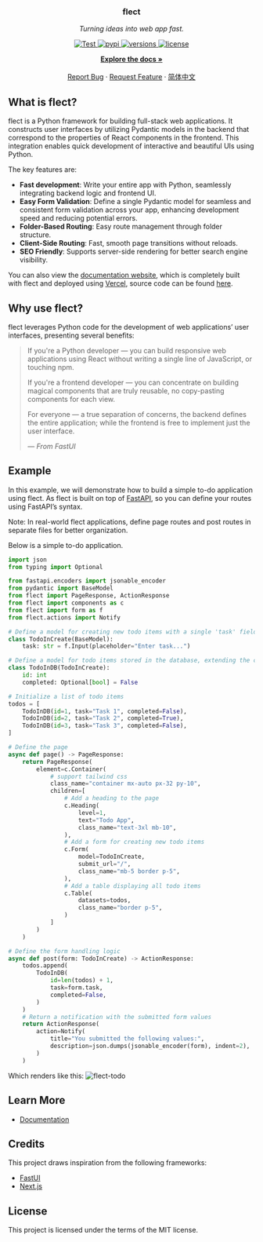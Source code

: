 <!-- PROJECT LOGO -->
<div align="center">

  <h3 align="center">flect</h3>

  <p align='center'>
    <em>Turning ideas into web app fast.</em>
  </p>
  <p align="center">
    <a href="https://github.com/Chaoyingz/flect/actions?query=workflow" target="_blank">
        <img src="https://github.com/Chaoyingz/flect/actions/workflows/test.yaml/badge.svg?event=push&branch=main" alt="Test">
    </a>
    <a href="https://pypi.python.org/pypi/flect" target="_blank">
        <img src="https://img.shields.io/pypi/v/flect.svg" alt="pypi">
    </a>
    <a href="https://github.com/Chaoyingz/flect" target="_blank">
        <img src="https://img.shields.io/pypi/pyversions/flect.svg" alt="versions">
    </a>
    <a href="https://github.com/Chaoyingz/flect/blob/main/LICENSE" target="_blank">
        <img src="https://img.shields.io/github/license/chaoyingz/flect.svg" alt="license">
    </a>
  </p>
  <p align="center">
    <a href="https://flect.celerforge.com/"><strong>Explore the docs »</strong></a>
    <br />
    <br />
    <a href="https://github.com/Chaoyingz/flect/issues">Report Bug</a>
    ·
    <a href="https://github.com/Chaoyingz/flect/issues">Request Feature</a>
    ·
    <a href="https://github.com/Chaoyingz/flect/blob/main/README_CN.md">简体中文</a>
  </p>
</div>

<!-- WHAT IS flect -->

## What is flect?

flect is a Python framework for building full-stack web applications. It constructs user interfaces by utilizing Pydantic
models in the backend that correspond to the properties of React components in the frontend. This integration enables
quick development of interactive and beautiful UIs using Python.

The key features are:

- **Fast development**: Write your entire app with Python, seamlessly integrating backend logic and frontend UI.
- **Easy Form Validation**: Define a single Pydantic model for seamless and consistent form validation across your app, enhancing development speed and reducing potential errors.
- **Folder-Based Routing**: Easy route management through folder structure.
- **Client-Side Routing**: Fast, smooth page transitions without reloads.
- **SEO Friendly**: Supports server-side rendering for better search engine visibility.

You can also view the [documentation website](https://flect.celerforge.com/docs/introduction/), which is completely built with flect and deployed using [Vercel](https://vercel.com/), source code can be found [here](https://github.com/Chaoyingz/flect/tree/main/docs).

## Why use flect?

flect leverages Python code for the development of web applications’ user interfaces, presenting several benefits:

> If you're a Python developer — you can build responsive web applications using React without writing a single line of JavaScript, or touching npm.
>
> If you're a frontend developer — you can concentrate on building magical components that are truly reusable, no copy-pasting components for each view.
>
> For everyone — a true separation of concerns, the backend defines the entire application; while the frontend is free to implement just the user interface.
>
> — _From FastUI_

## Example

In this example, we will demonstrate how to build a simple to-do application using flect. As flect is built on top of [FastAPI](https://fastapi.tiangolo.com/), so you can define your routes using FastAPI’s syntax.

Note: In real-world flect applications, define page routes and post routes in separate files for better organization.

Below is a simple to-do application.

```python
import json
from typing import Optional

from fastapi.encoders import jsonable_encoder
from pydantic import BaseModel
from flect import PageResponse, ActionResponse
from flect import components as c
from flect import form as f
from flect.actions import Notify

# Define a model for creating new todo items with a single 'task' field
class TodoInCreate(BaseModel):
    task: str = f.Input(placeholder="Enter task...")

# Define a model for todo items stored in the database, extending the creation model with an 'id' and 'completed' field
class TodoInDB(TodoInCreate):
    id: int
    completed: Optional[bool] = False

# Initialize a list of todo items
todos = [
    TodoInDB(id=1, task="Task 1", completed=False),
    TodoInDB(id=2, task="Task 2", completed=True),
    TodoInDB(id=3, task="Task 3", completed=False),
]

# Define the page
async def page() -> PageResponse:
    return PageResponse(
        element=c.Container(
            # support tailwind css
            class_name="container mx-auto px-32 py-10",
            children=[
                # Add a heading to the page
                c.Heading(
                    level=1,
                    text="Todo App",
                    class_name="text-3xl mb-10",
                ),
                # Add a form for creating new todo items
                c.Form(
                    model=TodoInCreate,
                    submit_url="/",
                    class_name="mb-5 border p-5",
                ),
                # Add a table displaying all todo items
                c.Table(
                    datasets=todos,
                    class_name="border p-5",
                )
            ]
        )
    )

# Define the form handling logic
async def post(form: TodoInCreate) -> ActionResponse:
    todos.append(
        TodoInDB(
            id=len(todos) + 1,
            task=form.task,
            completed=False,
        )
    )
    # Return a notification with the submitted form values
    return ActionResponse(
        action=Notify(
            title="You submitted the following values:",
            description=json.dumps(jsonable_encoder(form), indent=2),
        )
    )
```

Which renders like this:
![flect-todo](https://github.com/Chaoyingz/flect/assets/32626585/f48415d8-b25c-432d-8dc4-d0bd4d65777d)

## Learn More

- [Documentation](https://flect.celerforge.com/)

## Credits

This project draws inspiration from the following frameworks:

- [FastUI](https://github.com/pydantic/FastUI)
- [Next.js](https://nextjs.org/)

## License

This project is licensed under the terms of the MIT license.
